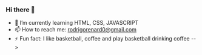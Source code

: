 ### Hi there 👋

- 🌱 I’m currently learning HTML, CSS, JAVASCRIPT
- 📫 How to reach me: rodrigorenard0@gmail.com
- ⚡ Fun fact: I like basketball, coffee and play basketball drinking coffee
-->
